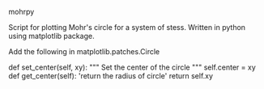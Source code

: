 mohrpy

Script for plotting Mohr's circle for a system of stess. Written in python using matplotlib package.

Add the following in matplotlib.patches.Circle

def set_center(self, xy):
     """
     Set the center of the circle
     """
     self.center = xy
def get_center(self):
    'return the radius of circle'
    return self.xy

